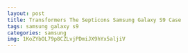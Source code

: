 ```yaml
---
layout: post
title: Transformers The Septicons Samsung Galaxy S9 Case
tags: samsung galaxy s9
categories: samsung
img: 1KoZYbOL79p8CZLvjPDmiJX9hYx5aljiV
---
```

